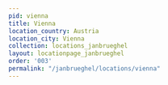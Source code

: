 ```yaml
---
pid: vienna
title: Vienna
location_country: Austria
location_city: Vienna
collection: locations_janbrueghel
layout: locationpage_janbrueghel
order: '003'
permalink: "/janbrueghel/locations/vienna"
---
```


